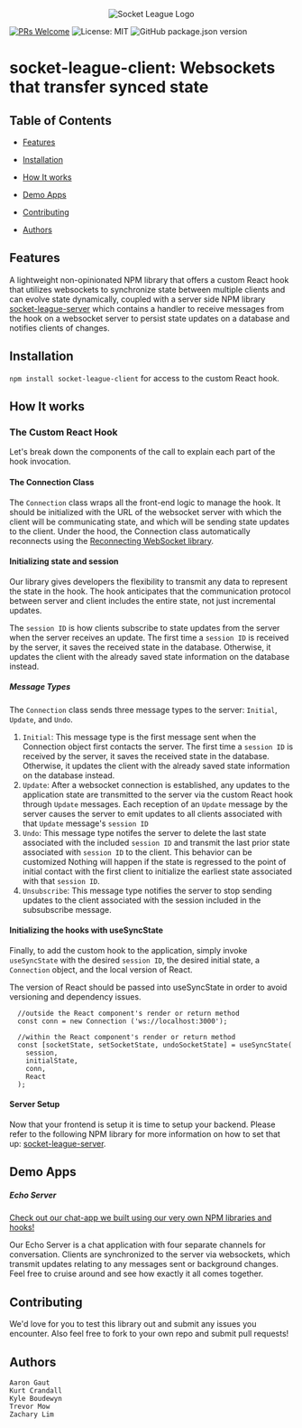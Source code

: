 <p align="center">
  <img src="https://github.com/oslabs-beta/SocketLeague/blob/5bd79f9556de084e33323787a46da8e9c2442288/assets/images/Socket_League_Logo_.gif" alt="Socket League Logo"/>
</p>

[![PRs Welcome](https://img.shields.io/badge/PRs-welcome-brightgreen.svg)](https://github.com/oslabs-beta/SocketLeague/pulls)
![License: MIT](https://img.shields.io/badge/License-MIT-blue.svg)
![GitHub package.json version](https://img.shields.io/github/package-json/v/oslabs-beta/SocketLeague/main/client-package?color=yellow)

# socket-league-client: Websockets that transfer synced state

## Table of Contents

- [Features](#features)

- [Installation](#installation)

- [How It works](#how-it-works)

- [Demo Apps](#demo-apps)

- [Contributing](#contributing)

- [Authors](#authors)

## Features

A lightweight non-opinionated NPM library that offers a custom React hook that utilizes websockets to synchronize state between multiple clients and can evolve state dynamically, coupled with a server side NPM library [socket-league-server](https://www.npmjs.com/package/socket-league-server) which contains a handler to receive messages from the hook on a websocket server to persist state updates on a database and notifies clients of changes.

## Installation

``npm install socket-league-client`` for access to the custom React hook.

## How It works

### The Custom React Hook

Let's break down the components of the call to explain each part of the hook invocation.

#### The Connection Class

The ``Connection`` class wraps all the front-end logic to manage the hook. It should be initialized with the URL of the websocket server with which the client will be communicating state, and which will be sending state updates to the client. Under the hood, the Connection class automatically reconnects using the [Reconnecting WebSocket library](https://www.npmjs.com/package/reconnecting-websocket).

#### Initializing state and session

Our library gives developers the flexibility to transmit any data to represent the state in the hook. The hook anticipates that the communication protocol between server and client includes the entire state, not just incremental updates.

The ``session ID`` is how clients subscribe to state updates from the server when the server receives an update. The first time a ``session ID`` is received by the server, it saves the received state in the database. Otherwise, it updates the client with the already saved state information on the database instead.

##### Message Types

The ``Connection`` class sends three message types to the server: ``Initial``, ``Update``, and ``Undo``.

1. ``Initial``: This message type is the first message sent when the Connection object first contacts the server. The first time a ``session ID`` is received by the server, it saves the received state in the database. Otherwise, it updates the client with the already saved state information on the database instead.
2. ``Update``: After a websocket connection is established, any updates to the application state are transmitted to the server via the custom React hook through ``Update`` messages. Each reception of an ``Update`` message by the server causes the server to emit updates to all clients associated with that ``Update`` message's ``session ID``
3. ``Undo``: This message type notifes the server to delete the last state associated with the included ``session ID`` and transmit the last prior state associated with ``session ID`` to the client. This behavior can be customized  Nothing will happen if the state is regressed to the point of initial contact with the first client to initialize the earliest state associated with that ``session ID``.
4. ``Unsubscribe``: This message type notifies the server to stop sending updates to the client associated with the session included in the subsubscribe message. 

#### Initializing the hooks with useSyncState

Finally, to add the custom hook to the application, simply invoke ``useSyncState`` with the desired ``session ID``, the desired initial state, a ``Connection`` object, and the local version of React.

The version of React should be passed into useSyncState in order to avoid versioning and dependency issues.

```
  //outside the React component's render or return method
  const conn = new Connection ('ws://localhost:3000');

  //within the React component's render or return method
  const [socketState, setSocketState, undoSocketState] = useSyncState(
    session,
    initialState,
    conn,
    React
  );
```

#### Server Setup

Now that your frontend is setup it is time to setup your backend. Please refer to the following NPM library for more information on how to set that up: [socket-league-server](https://www.npmjs.com/package/socket-league-server).

## Demo Apps

##### Echo Server

[Check out our chat-app we built using our very own NPM libraries and hooks!](https://github.com/oslabs-beta/SocketLeague/tree/dev/echo-server-electron) 

Our Echo Server is a chat application with four separate channels for conversation. Clients are synchronized to the server via websockets, which transmit updates relating to any messages sent or background changes. Feel free to cruise around and see how exactly it all comes together.

## Contributing

We'd love for you to test this library out and submit any issues you encounter. Also feel free to fork to your own repo and submit pull requests!

## Authors

```
Aaron Gaut
Kurt Crandall
Kyle Boudewyn
Trevor Mow
Zachary Lim
```
